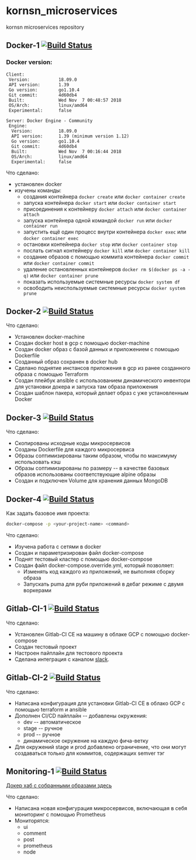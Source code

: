 # kornsn_microservices
kornsn microservices repository



## Docker-1 [![Build Status](https://travis-ci.com/Otus-DevOps-2018-09/kornsn_microservices.svg?branch=docker-1)](https://travis-ci.com/Otus-DevOps-2018-09/kornsn_microservices)

### Docker version:
```
Client:
 Version:           18.09.0
 API version:       1.39
 Go version:        go1.10.4
 Git commit:        4d60db4
 Built:             Wed Nov  7 00:48:57 2018
 OS/Arch:           linux/amd64
 Experimental:      false

Server: Docker Engine - Community
 Engine:
  Version:          18.09.0
  API version:      1.39 (minimum version 1.12)
  Go version:       go1.10.4
  Git commit:       4d60db4
  Built:            Wed Nov  7 00:16:44 2018
  OS/Arch:          linux/amd64
  Experimental:     false
```


Что сделано:

- установлен docker
- изучены команды:
    - создания контейнера `docker create` или `docker container create`
    - запуска контейнера `docker start` или `docker container start`
    - присоединения к контейнеру `docker attach` или `docker container attach`
    - запуска контейнера одной командой `docker run` или `docker container run`
    - запустить ещё один процесс внутри контейнера `docker exec` или `docker container exec`
    - остановки контейнера `docker stop` или `docker container stop`
    - послать сигнал контейнеру `docker kill` или `docker container kill`
    - создание образов с помощью коммита контейнера `docker commit` или `docker container commit`
    - удаление остановленных контейнеров `docker rm $(docker ps -a -q)` или `docker container prune`
    - показать используемые системные ресурсы `docker system df`
    - освободить неиспользуемые системные ресурсы `docker system prune`



## Docker-2 [![Build Status](https://travis-ci.com/Otus-DevOps-2018-09/kornsn_microservices.svg?branch=docker-2)](https://travis-ci.com/Otus-DevOps-2018-09/kornsn_microservices)

Что сделано:
- Установлен docker-machine
- Создан docker host в gcp с помощью docker-machine
- Создан docker образ с базой данных и приложением с помощью Dockerfile
- Созданный образ сохранен в docker hub
- Сделано поднятие инстансов приложения в gcp из ранее созданного образа с помощью Terraform
- Создан плейбук ansible с использованием динамического инвентори для установки докера и запуска там образа приложения
- Создан шаблон пакера, который делает образ с уже установленным Docker



## Docker-3 [![Build Status](https://travis-ci.com/Otus-DevOps-2018-09/kornsn_microservices.svg?branch=docker-3)](https://travis-ci.com/Otus-DevOps-2018-09/kornsn_microservices)

Что сделано:
- Скопированы исходные коды микросервисов
- Созданы Dockerfile для каждого микросервиса
- Образы соптимизированы таким образом, чтобы по максимуму использовать кэш
- Образы соптимизированы по размеру -- в качестве базовых образов использованы соответствующие alpine образы
- Создан и подключен Volume для хранения данных MongoDB



## Docker-4 [![Build Status](https://travis-ci.com/Otus-DevOps-2018-09/kornsn_microservices.svg?branch=docker-4)](https://travis-ci.com/Otus-DevOps-2018-09/kornsn_microservices)

Как задать базовое имя проекта:
```bash
docker-compose -p <your-project-name> <command>
```

Что сделано:
- Изучена работа с сетями в docker
- Создан и параметризирован файл docker-compose
- Поднят тестовый кластер с помощью docker-compose
- Создан файл docker-compose.override.yml, который позволяет:
    - Изменять код каждого из приложений, не выполняя сборку образа
    - Запускать puma для руби приложений в дебаг режиме с двумя воркерами



## Gitlab-CI-1 [![Build Status](https://travis-ci.com/Otus-DevOps-2018-09/kornsn_microservices.svg?branch=gitlab-ci-1)](https://travis-ci.com/Otus-DevOps-2018-09/kornsn_microservices)

Что сделано:
- Установлен Gitlab-CI CE на машину в облаке GCP с помощью docker-compose
- Создан тестовый проект
- Настроен пайплайн для тестового проекта
- Сделана интеграция с каналом [slack](https://devops-team-otus.slack.com/messages/CDMRXRXTK/?).



## Gitlab-CI-2 [![Build Status](https://travis-ci.com/Otus-DevOps-2018-09/kornsn_microservices.svg?branch=gitlab-ci-2)](https://travis-ci.com/Otus-DevOps-2018-09/kornsn_microservices)

Что сделано:
- Написана конфигурация для установки Gitlab-CI CE в облако GCP с помощью terraform и ansible
- Дополнен CI/CD пайплайн -- добавлены окружения:
    - dev -- автоматическое
    - stage -- ручное
    - prod -- ручное
    - динамическое окружение на каждую фича-ветку
- Для окружений stage и prod добавлено ограничение, что они могут создаваться только для коммитов, содержащих semver тэг



## Monitoring-1 [![Build Status](https://travis-ci.com/Otus-DevOps-2018-09/kornsn_microservices.svg?branch=monitoring-1)](https://travis-ci.com/Otus-DevOps-2018-09/kornsn_microservices)

[Докер хаб с собранными образами здесь](https://hub.docker.com/u/kornsn)

Что сделано:
- Написана новая конфигурация микросервисов, включающая в себя мониторинг
  с помощью Prometheus
- Мониторятся:
    - ui
    - comment
    - post
    - prometheus
    - node
